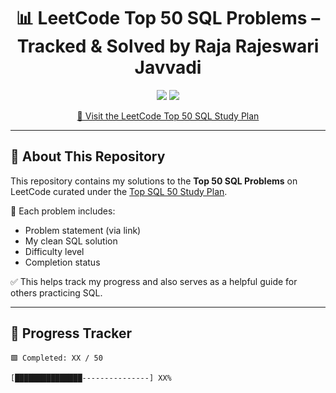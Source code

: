 <h1 align="center">📊 LeetCode Top 50 SQL Problems – Tracked & Solved by Raja Rajeswari Javvadi</h1>

<p align="center">
  <img src="https://img.shields.io/badge/SQL-LeetCode_50_Problems-blue?style=for-the-badge&logo=mysql&logoColor=white" />
  <img src="https://img.shields.io/badge/Progress-0%2F50-inactive.svg?style=for-the-badge&color=lightgrey" id="progress-badge" />
</p>

<p align="center">
  <a href="https://leetcode.com/problems/average-time-of-process-per-machine/?envType=study-plan-v2&envId=top-sql-50" target="_blank">
    🔗 Visit the LeetCode Top 50 SQL Study Plan
  </a>
</p>

---

## 📌 About This Repository

This repository contains my solutions to the **Top 50 SQL Problems** on LeetCode curated under the [Top SQL 50 Study Plan](https://leetcode.com/problems/average-time-of-process-per-machine/?envType=study-plan-v2&envId=top-sql-50).  

📖 Each problem includes:
- Problem statement (via link)
- My clean SQL solution
- Difficulty level
- Completion status

✅ This helps track my progress and also serves as a helpful guide for others practicing SQL.

---

## 🚀 Progress Tracker

```text
🟩 Completed: XX / 50

[███████████████---------------] XX%
